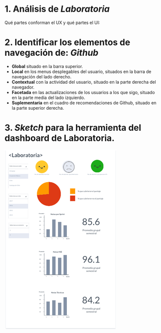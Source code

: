 # 1. Análisis de *Laboratoria*
Qué partes conforman el UX y qué partes el UI:


# 2. Identificar los elementos de navegación de: *Github*

* **Global** situado en la barra superior.
* **Local** en los menus desplegables del usuario, situados en la barra de navegación del lado derecho.
* **Contextual** con la actividad del usuario, situado en la parte derecha del navegador.
* **Facetada** en las actualizaciones de los usuarios  a los que sigo, situado en la parte media del lado izquierdo.
* **Suplementaria** en el cuadro de recomendaciones de Github, situado en la parte superior derecha.

# 3. *Sketch* para la herramienta del dashboard de Laboratoria.

![Sketch del dashboard](dashboard.png)
